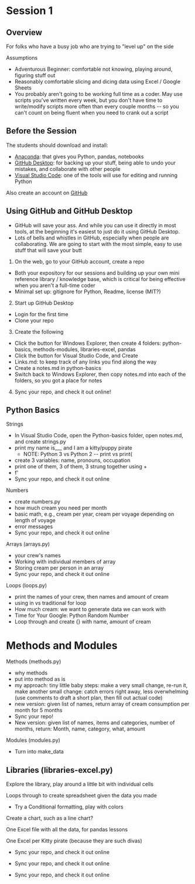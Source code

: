 # Session 1

## Overview

For folks who have a busy job who are trying to "level up" on the side

Assumptions
- Adventurous Beginner: comfortable not knowing, playing around, figuring stuff out
- Reasonably comfortable slicing and dicing data using Excel / Google Sheets
- You probably aren't going to be working full time as a coder. May use scripts you've written every week, but you don't have time to write/modify scripts more often than every couple months -- so you can't count on being fluent when you need to crank out a script

## Before the Session

The students should download and install:
- [Anaconda](https://www.anaconda.com/): that gives you Python, pandas, notebooks
- [GitHub Desktop]( https://desktop.github.com/): for backing up your stuff, being able to undo your mistakes, and collaborate with other people
- [Visual Studio Code]( https://code.visualstudio.com/): one of the tools will use for editing and running Python

Also create an account on [GitHub]( https://github.com/)


## Using GitHub and GitHub Desktop

- GitHub will save your ass. And while you can use it directly in most tools, at the beginning it's easiest to just do it using GitHub Desktop.
- Lots of bells and whistles in GitHub, especially when people are collaborating. We are going to start with the most simple, easy to use stuff that will save your butt

1) On the web, go to your GitHub account, create a repo
- Both your expository for our sessions and building up your own mini reference library / knowledge base, which is critical for being effective when you aren't a full-time coder
- Minimal set up: gitignore for Python, Readme, license (MIT?)

2) Start up GitHub Desktop
- Login for the first time
- Clone your repo


3) Create the following
- Click the button for Windows Explorer, then create 4 folders: python-basics, methods-modules, libraries-excel, pandas
- Click the button for Visual Studio Code, and Create
- Links.md: to keep track of any links you find along the way
- Create a notes.md in python-basics
- Switch back to Windows Explorer, then copy notes.md into each of the folders, so you got a place for notes

4) Sync your repo, and check it out online!


## Python Basics

Strings
- In Visual Studio Code, open the Python-basics folder, open notes.md, and create strings.py
- print my name is___ and I am a kitty/puppy pirate
  - NOTE: Python 3 vs Python 2 -- print vs print(
- create 3 variables: name, pronouns, occupation
- print one of them, 3 of them, 3 strung together using + 
- f'
- Sync your repo, and check it out online

Numbers
- create numbers.py
- how much cream you need per month
- basic math, e.g., cream per year, cream per voyage depending on length of voyage
- error messages
- Sync your repo, and check it out online

Arrays (arrays.py)
- your crew's names
- Working with individual members of array
- Storing cream per person in an array
- Sync your repo, and check it out online

Loops (loops.py)
- print the names of your crew, then names and amount of cream
- using in vs traditional for loop
- How much cream: we want to generate data we can work with
- Time for Your Google: Python Random Number
- Loop through and create {} with name, amount of cream

# Methods and Modules

Methods (methods.py)
- why methods
- put into method as is
- my approach: tiny little baby steps: make a very small change, re-run it, make another small change: catch errors right away, less overwhelming (use comments to draft a short plan, then fill out actual code)
- new version: given list of names, return array of cream consumption per month for 5 months
- Sync your repo!
- New version: given list of names, items and categories, number of months, return: Month, name, category, what, amount

Modules (modules.py)
- Turn into make_data



## Libraries (libraries-excel.py)

Explore the library, play around a little bit with individual cells

Loops through to create spreadsheet given the data you made
- Try a Conditional formatting, play with colors 

Create a chart, such as a line chart?

One Excel file with all the data, for pandas lessons

One Excel per Kitty pirate (because they are such divas)



- Sync your repo, and check it out online



- Sync your repo, and check it out online



- Sync your repo, and check it out online

